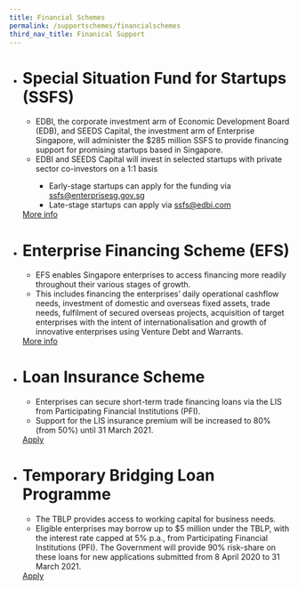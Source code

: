```yaml
---
title: Financial Schemes
permalink: /supportschemes/financialschemes
third_nav_title: Finanical Support
---
```


<div class="gobizfinapplyTable">
  <ul class="gobizfinapplyTable-firstTable">
    <li class="gobizfinapplyTable-firstTable_table">
      <h1 class="gobizfinapplyTable-firstTable_table__header">Special Situation Fund for Startups (SSFS)</h1>
      <ul class="gobizfinapplyTable-firstTable_table__options">
        <li>EDBI, the corporate investment arm of Economic Development Board (EDB), and SEEDS Capital, the investment arm of Enterprise Singapore, will administer the $285 million SSFS to provide financing support for promising startups based in Singapore.</li>
        <li>EDBI and SEEDS Capital will invest in selected startups with private sector co-investors on a 1:1 basis</li>
        <ul>
                <li>Early-stage startups can apply for the funding via <a href = "mailto: ssfs@enterprisesg.gov.sg">ssfs@enterprisesg.gov.sg</a></li>
                <li>Late-stage startups can apply via <a href = "mailto: ssfs@edbi.com">ssfs@edbi.com</a></li>
            </ul>
      </ul>
      <a href="https://www.enterprisesg.gov.sg/media-centre/media-releases/2020/june/edbi-and-seeds-capital-to-provide-s$285-million-in-financing-to-promising-startups-to-tide-through-covid-19-period"><div class="gobizfinapplyTable-firstTable_table__getstart">More info</div></a>
    </li>
  </ul>
</div>

<div class="gobizfinapplyTable">
  <ul class="gobizfinapplyTable-firstTable">
    <li class="gobizfinapplyTable-firstTable_table">
      <h1 class="gobizfinapplyTable-firstTable_table__header">Enterprise Financing Scheme (EFS)</h1>
      <ul class="gobizfinapplyTable-firstTable_table__options">
        <li>EFS enables Singapore enterprises to access financing more readily throughout their various stages of growth.</li>
        <li>This includes financing the enterprises’ daily operational cashflow needs, investment of domestic and overseas fixed assets, trade needs, fulfilment of secured overseas projects, acquisition of target enterprises with the intent of internationalisation and growth of innovative enterprises using Venture Debt and Warrants.</li>
      </ul>
      <a href="https://go.gov.sg/efs"><div class="gobizfinapplyTable-firstTable_table__getstart">More info</div></a>
    </li>
  </ul>
</div>

<div class="gobizfinapplyTable">
  <ul class="gobizfinapplyTable-firstTable">
    <li class="gobizfinapplyTable-firstTable_table">
      <h1 class="gobizfinapplyTable-firstTable_table__header">Loan Insurance Scheme</h1>
      <ul class="gobizfinapplyTable-firstTable_table__options">
        <li>Enterprises can secure short-term trade financing loans via the LIS from Participating Financial Institutions (PFI).</li>
        <li>Support for the LIS insurance premium will be increased to 80% (from 50%) until 31 March 2021.</li>
      </ul>
      <a href="https://go.gov.sg/lis"><div class="gobizfinapplyTable-firstTable_table__getstart">Apply</div></a>
    </li>
  </ul>
</div>

<div class="gobizfinapplyTable">
  <ul class="gobizfinapplyTable-firstTable">
    <li class="gobizfinapplyTable-firstTable_table">
      <h1 class="gobizfinapplyTable-firstTable_table__header">Temporary Bridging Loan Programme</h1>
      <ul class="gobizfinapplyTable-firstTable_table__options">
        <li>The TBLP provides access to working capital for business needs.</li>
        <li>Eligible enterprises may borrow up to $5 million under the TBLP, with the interest rate capped at 5% p.a., from Participating Financial Institutions (PFI). The Government will provide 90% risk-share on these loans for new applications submitted from 8 April 2020 to 31 March 2021.</li>
      </ul>
      <a href="https://go.gov.sg/tblp"><div class="gobizfinapplyTable-firstTable_table__getstart">Apply</div></a>
    </li>
  </ul>
</div>
